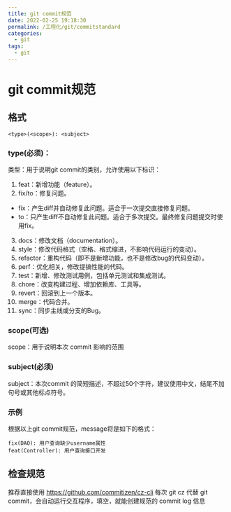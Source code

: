 ```yaml
---
title: git commit规范
date: 2022-02-25 19:18:30
permalink: /工程化/git/commitstandard
categories:
  - git
tags:
  - git
---
```

# git commit规范

## 格式

``<type>(<scope>): <subject>``

### type(必须)：

类型：用于说明git commit的类别，允许使用以下标识：

1. feat：新增功能（feature）。
2. fix/to：修复问题。

- fix：产生diff并自动修复此问题。适合于一次提交直接修复问题。
- to：只产生diff不自动修复此问题。适合于多次提交。最终修复问题提交时使用fix。

3. docs：修改文档（documentation）。
4. style：修改代码格式（空格、格式缩进，不影响代码运行的变动）。
5. refactor：重构代码（即不是新增功能，也不是修改bug的代码变动）。
6. perf：优化相关，修改提搞性能的代码。
7. test：新增、修改测试用例，包括单元测试和集成测试。
8. chore：改变构建过程、增加依赖库、工具等。
9. revert：回滚到上一个版本。
10. merge：代码合并。
11. sync：同步主线或分支的Bug。

### scope(可选)

scope：用于说明本次 commit 影响的范围

### subject(必须)

subject：本次commit 的简短描述，不超过50个字符，建议使用中文，结尾不加句号或其他标点符号。

### 示例

根据以上git commit规范，message将是如下的格式：

```
fix(DAO): 用户查询缺少username属性 
feat(Controller): 用户查询接口开发
```

## 检查规范
推荐直接使用 https://github.com/commitizen/cz-cli  每次 git cz 代替 git commit，会自动运行交互程序，填空，就能创建规范的 commit log 信息
